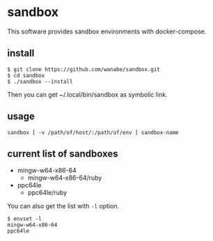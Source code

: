 # sandbox

This software provides sandbox environments with docker-compose.

## install

```
$ git clone https://github.com/wanabe/sandbox.git
$ cd sandbox
$ ./sandbox --install
```

Then you can get ~/.local/bin/sandbox as symbolic link.

## usage

```
sandbox [ -v /path/of/host/:/path/of/env ] sandbox-name
```

## current list of sandboxes

* mingw-w64-x86-64
  * mingw-w64-x86-64/ruby
* ppc64le
  * ppc64le/ruby

You can also get the list with `-l` option.

```
$ envset -l
mingw-w64-x86-64
ppc64le
```
